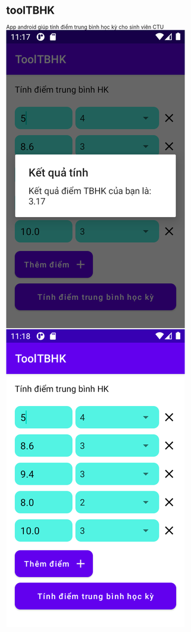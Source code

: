 # toolTBHK
App android giúp tính điểm trung bình học kỳ cho sinh viên CTU
![image1](Screenshot1.png)
![image1](Screenshot2.png)
